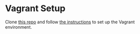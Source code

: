 # Vagrant Setup

Clone [this repo](https://github.com/OpeOnikute/vagrant-bcctools.git) and follow [the instructions](https://github.com/OpeOnikute/vagrant-bcctools#usage) to set up the Vagrant environment.